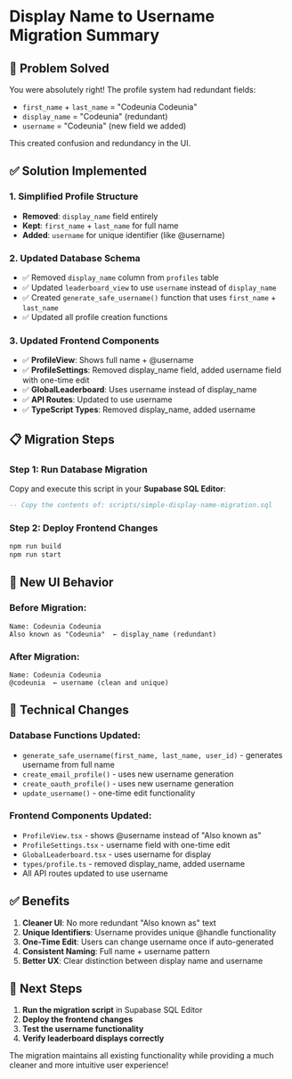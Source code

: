 # Display Name to Username Migration Summary

## 🎯 **Problem Solved**

You were absolutely right! The profile system had redundant fields:
- `first_name` + `last_name` = "Codeunia Codeunia" 
- `display_name` = "Codeunia" (redundant)
- `username` = "Codeunia" (new field we added)

This created confusion and redundancy in the UI.

## ✅ **Solution Implemented**

### **1. Simplified Profile Structure**
- **Removed**: `display_name` field entirely
- **Kept**: `first_name` + `last_name` for full name
- **Added**: `username` for unique identifier (like @username)

### **2. Updated Database Schema**
- ✅ Removed `display_name` column from `profiles` table
- ✅ Updated `leaderboard_view` to use `username` instead of `display_name`
- ✅ Created `generate_safe_username()` function that uses `first_name` + `last_name`
- ✅ Updated all profile creation functions

### **3. Updated Frontend Components**
- ✅ **ProfileView**: Shows full name + @username
- ✅ **ProfileSettings**: Removed display_name field, added username field with one-time edit
- ✅ **GlobalLeaderboard**: Uses username instead of display_name
- ✅ **API Routes**: Updated to use username
- ✅ **TypeScript Types**: Removed display_name, added username

## 📋 **Migration Steps**

### **Step 1: Run Database Migration**
Copy and execute this script in your **Supabase SQL Editor**:

```sql
-- Copy the contents of: scripts/simple-display-name-migration.sql
```

### **Step 2: Deploy Frontend Changes**
```bash
npm run build
npm run start
```

## 🎨 **New UI Behavior**

### **Before Migration:**
```
Name: Codeunia Codeunia
Also known as "Codeunia"  ← display_name (redundant)
```

### **After Migration:**
```
Name: Codeunia Codeunia
@codeunia  ← username (clean and unique)
```

## 🔧 **Technical Changes**

### **Database Functions Updated:**
- `generate_safe_username(first_name, last_name, user_id)` - generates username from full name
- `create_email_profile()` - uses new username generation
- `create_oauth_profile()` - uses new username generation
- `update_username()` - one-time edit functionality

### **Frontend Components Updated:**
- `ProfileView.tsx` - shows @username instead of "Also known as"
- `ProfileSettings.tsx` - username field with one-time edit
- `GlobalLeaderboard.tsx` - uses username for display
- `types/profile.ts` - removed display_name, added username
- All API routes updated to use username

## ✅ **Benefits**

1. **Cleaner UI**: No more redundant "Also known as" text
2. **Unique Identifiers**: Username provides unique @handle functionality
3. **One-Time Edit**: Users can change username once if auto-generated
4. **Consistent Naming**: Full name + username pattern
5. **Better UX**: Clear distinction between display name and username

## 🚀 **Next Steps**

1. **Run the migration script** in Supabase SQL Editor
2. **Deploy the frontend changes**
3. **Test the username functionality**
4. **Verify leaderboard displays correctly**

The migration maintains all existing functionality while providing a much cleaner and more intuitive user experience! 
 
 
 